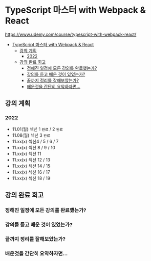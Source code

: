 # TypeScript 마스터 with Webpack & React

https://www.udemy.com/course/typescript-with-webpack-react/

-   [TypeScript 마스터 with Webpack & React](#typescript-----with-webpack---react)
    -   [강의 계획](#-----)
        -   [2022](#2022)
    -   [강의 완료 회고](#--------)
        -   [정해진 일정에 모든 강의를 완료했는가?](#---------------------)
        -   [강의를 듣고 배운 것이 있었는가?](#------------------)
        -   [끝까지 정리를 잘해보았는가?](#---------------)
        -   [배운것을 간단히 요약하자면...](#--------------)

## 강의 계획

### 2022

-   11.01(월) 섹션 1 `완료` / 2 `완료`
-   11.08(월) 섹션 3 `완료`
-   11.xx(x) 섹션4 / 5 / 6 / 7
-   11.xx(x) 섹션 8 / 9 / 10
-   11.xx(x) 섹션 11
-   11.xx(x) 섹션 12 / 13
-   11.xx(x) 섹션 14 / 15
-   11.xx(x) 섹션 16 / 17
-   11.xx(x) 섹션 18 / 19

## 강의 완료 회고

### 정해진 일정에 모든 강의를 완료했는가?

>

### 강의를 듣고 배운 것이 있었는가?

>

### 끝까지 정리를 잘해보았는가?

>

### 배운것을 간단히 요약하자면...

>
